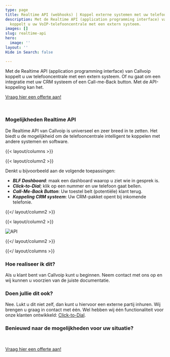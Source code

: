```yaml
---
type: page
title: Realtime API (webhooks) | Koppel externe systemen met uw telefooncentrale
description: Met de Realtime API (application programming interface) van Callvoip
  koppelt u uw VoIP-telefooncentrale met een extern systeem.
images: []
slug: realtime-api
hero:
  image: ''
layout: ''
Hide in Search: false

---
```

Met de Realtime API (application programming interface) van Callvoip koppelt u uw telefooncentrale met een extern systeem. Of nu gaat om een integratie met uw CRM systeem of een Call-me-Back button. Met de API-koppeling kan het.

<a href="/offerte/" class="button">Vraag hier een offerte aan!</a>

<br>

### Mogelijkheden Realtime API

De Realtime API van Callvoip is universeel en zeer breed in te zetten. Het biedt u de mogelijkheid om de telefooncentrale intelligent te koppelen met andere systemen en software.

{{< layout/columns >}}

{{< layout/column2 >}}

Denkt u bijvoorbeeld aan de volgende toepassingen:

* **_BLF Dashboard_**: maak een dashboard waarop u ziet wie in gesprek is.
* **_Click-to-Dial_**; klik op een nummer en uw telefoon gaat bellen.
* **_Call-Me-Back Button_**: Uw toestel belt (potentiële) klant terug.
* **_Koppeling CRM systeem_**: Uw CRM-pakket opent bij inkomende telefonie.

{{</ layout/column2 >}}

{{< layout/column2 >}}

![API](https://www.callvoiptelefonie.nl/wp-content/uploads/2017/02/seamless-integration-icon.png)

{{</ layout/column2 >}}

{{</ layout/columns >}}

### Hoe realiseer ik dit?

Als u klant bent van Callvoip kunt u beginnen. Neem contact met ons op en wij kunnen u voorzien van de juiste documentatie.

### Doen jullie dit ook?

Nee. Lukt u dit niet zelf, dan kunt u hiervoor een externe partij inhuren. Wij brengen u graag in contact met één. Wel hebben wij één functionaliteit voor onze klanten ontwikkeld: [Click-to-Dial](/telefonie/clicktodial/).

### Benieuwd naar de mogelijkheden voor uw situatie?

<br>

<a href="/offerte/" class="button">Vraag hier een offerte aan!</a>